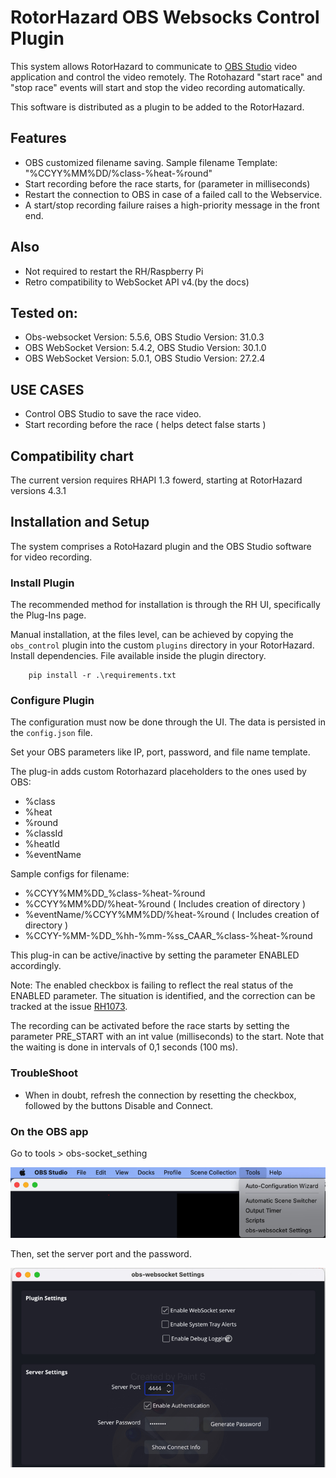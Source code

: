 # RotorHazard OBS Websocks Control Plugin
This system allows RotorHazard to communicate to [OBS Studio](https://obsproject.com/) video application and control the video remotely. The Rotohazard "start race" and "stop race" events will start and stop the video recording automatically.

This software is distributed as a plugin to be added to the RotorHazard.

## Features
* OBS customized filename saving. Sample filename Template: "%CCYY%MM%DD/%class-%heat-%round"
* Start recording before the race starts, for (parameter in milliseconds) 
* Restart the connection to OBS in case of a failed call to the Webservice.
* A start/stop recording failure raises a high-priority message in the front end.

## Also
 * Not required to restart the RH/Raspberry Pi
 * Retro compatibility to WebSocket API v4.(by the docs)

## Tested on:
 * Obs-websocket Version: 5.5.6, OBS Studio Version: 31.0.3
 * OBS WebSocket Version: 5.4.2, OBS Studio Version: 30.1.0
 * OBS WebSocket Version: 5.0.1, OBS Studio Version: 27.2.4

## USE CASES
* Control OBS Studio to save the race video.
* Start recording before the race ( helps detect false starts )


## Compatibility chart
The current version requires  RHAPI 1.3 fowerd, starting at RotorHazard versions 4.3.1

## Installation and Setup

The system comprises a RotoHazard plugin and the OBS Studio software for video recording.

### Install Plugin

The recommended method for installation is through the RH UI, specifically the Plug-Ins page. 


Manual installation, at the files level, can be achieved by copying the `obs_control` plugin into the custom `plugins` directory in your RotorHazard.
Install dependencies. File available inside the plugin directory.
```
    pip install -r .\requirements.txt
```
### Configure Plugin

The configuration must now be done through the UI. The data is persisted in the `config.json` file.

Set your OBS parameters like IP, port, password, and file name template.

The plug-in adds custom Rotorhazard placeholders to the ones used by OBS:
 * %class
 * %heat
 * %round
 * %classId
 * %heatId
 * %eventName

Sample configs for filename: 
 - %CCYY%MM%DD_%class-%heat-%round
 - %CCYY%MM%DD/%heat-%round ( Includes creation of directory )
 - %eventName/%CCYY%MM%DD/%heat-%round ( Includes creation of directory )
 - %CCYY-%MM-%DD_%hh-%mm-%ss_CAAR_%class-%heat-%round


This plug-in can be active/inactive by setting the parameter ENABLED accordingly.

Note: The enabled checkbox is failing to reflect the real status of the ENABLED parameter. The situation is identified, and the correction can be tracked at the issue [RH1073](https://github.com/RotorHazard/RotorHazard/issues/1073).

The recording can be activated before the race starts by setting the parameter PRE_START with an int value (milliseconds) to the start. Note that the waiting is done in intervals of 0,1 seconds (100 ms).

### TroubleShoot

* When in doubt, refresh the connection by resetting the checkbox, followed by the buttons Disable and Connect.


### On the OBS app

Go to tools > obs-socket_sething

<img src="image/obs_01_menu.png" alt="drawing" width="600"/>

Then, set the server port and the password. 

<img src="./image/Obs_02_sethings.png" alt="drawing" width="600"/>
